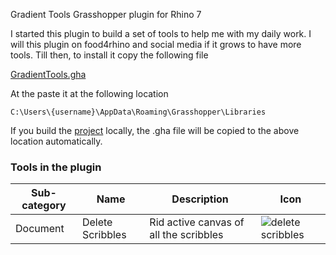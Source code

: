 Gradient Tools Grasshopper plugin for Rhino 7

I started this plugin to build a set of tools to help me with my daily work. I will this plugin on food4rhino and social media if it grows to have more tools. Till then, to install it copy the following file

[GradientTools.gha](GradientTools/GradientTools.gha)

At the paste it at the following location

```C:\Users\{username}\AppData\Roaming\Grasshopper\Libraries```

If you build the [project](GradientTools) locally, the .gha file will be copied to the above location
automatically.

### Tools in the plugin

| Sub-category |Name|Description |Icon|
| --- | --- |---|---|
| Document | Delete Scribbles | Rid active canvas of all the scribbles |![delete scribbles](icons/delete_scribbles.png)|